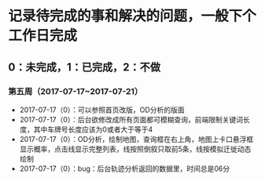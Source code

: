 # 记录待完成的事和解决的问题，一般下个工作日完成
## 0：未完成，1：已完成，2：不做

### 第五周（2017-07-17~2017-07-21）
* 2017-07-17（0）：可以参照首页改版，OD分析的版面
* 2017-07-17（0）：后台欲修改成所有页面都可模糊查询，前端限制关键词长度，其中车牌号长度应该为0或者大于等于4
* 2017-07-17（0）：OD分析，绘制地图，查询框在右上角，地图上卡口悬浮框显示概率，点击线显示完整列表，线按照倒叙只取前5条，线按模拟迁徙动态绘制
* 2017-07-17（0）：bug：后台轨迹分析返回的数据里，时间总是06分

